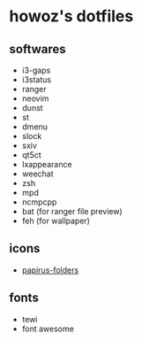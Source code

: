 # howoz's dotfiles

## softwares
- i3-gaps
- i3status
- ranger
- neovim
- dunst
- st
- dmenu
- slock
- sxiv
- qt5ct
- lxappearance
- weechat
- zsh
- mpd
- ncmpcpp
- bat (for ranger file preview)
- feh (for wallpaper)

## icons
- [papirus-folders](https://github.com/PapirusDevelopmentTeam/papirus-folders)

## fonts
- tewi
- font awesome
